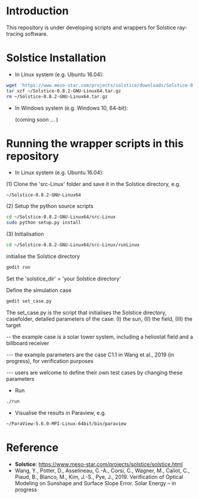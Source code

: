# Introduction
This repository is under developing scripts and wrappers for Solstice ray-tracing software.

# Solstice Installation 
* In Linux system (e.g. Ubuntu 16.04):

```bash
wget 'https://www.meso-star.com/projects/solstice/downloads/Solstice-0.8.2-GNU-Linux64.tar.gz'
tar xzf ~/Solstice-0.8.2-GNU-Linux64.tar.gz
rm ~/Solstice-0.8.2-GNU-Linux64.tar.gz
```

* In Windows system (e.g. Windows 10, 64-bit):

    (coming soon ... )


# Running the wrapper scripts in this repository
* In Linux system (e.g. Ubuntu 16.04):

(1) Clone the 'src-Linux' folder and save it in the Solstice directory, e.g.

    ~/Solstice-0.8.2-GNU-Linux64

(2) Setup the python source scripts
```bash
cd ~/Solstice-0.8.2-GNU-Linux64/src-Linux
sudo python setup.py install
```

(3) Initialisation
```bash
cd ~/Solstice-0.8.2-GNU-Linux64/src-Linux/runLinux
```
initialise the Solstice directory
```bash
gedit run
```
Set the 'solstice_dir' = 'your Solstice directory'

Define the simulation case
```bash
gedit set_case.py
```
The set_case.py is the script that initialises the Solstice directory, casefolder, detailed parameters of the case: (I) the sun, (II) the field, (III) the target  

-- the example case is a solar tower system, including a heliostat field and a billboard receiver       

--- the example parameters are the case C1.1 in Wang et al., 2019 (in progress), for verification purposes

--- users are welcome to define their own test cases by changing these parameters


* Run
```bash
./run
```

* Visualise the results in Paraview, e.g.
```bash
~/ParaView-5.6.0-MPI-Linux-64bit/bin/paraview 
```



# Reference
* **Solstice**: https://www.meso-star.com/projects/solstice/solstice.html
* Wang, Y., Potter, D., Asselineau, C.-A., Corsi, C., Wagner, M., Caliot, C., Piaud, B., Blanco, M., Kim, J.-S., Pye, J., 2019. Verification of Optical Modeling on Sunshape and Surface Slope Error. Solar Energy  – in progress



